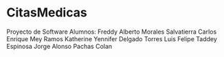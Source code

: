 # CitasMedicas
Proyecto de Software
Alumnos:
Freddy Alberto Morales Salvatierra
Carlos Enrique Mey Ramos
Katherine Yennifer Delgado Torres
Luis Felipe Taddey Espinosa
Jorge Alonso Pachas Colan

